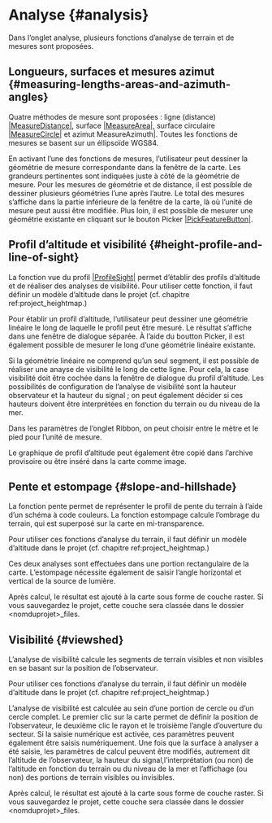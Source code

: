 # Analyse {#analysis}

Dans l’onglet analyse, plusieurs fonctions d’analyse de terrain et de mesures sont proposées.

## Longueurs, surfaces et mesures azimut {#measuring-lengths-areas-and-azimuth-angles}

Quatre méthodes de mesure sont proposées : ligne (distance) [<span id="id2" class="problematic">|MeasureDistance|</span>](#id1), surface [<span id="id4" class="problematic">|MeasureArea|</span>](#id3), surface circulaire [<span id="id6" class="problematic">|MeasureCircle|</span>](#id5) et azimut MeasureAzimuth|. Toutes les fonctions de mesures se basent sur un éllipsoïde WGS84.

En activant l’une des fonctions de mesures, l’utilisateur peut dessiner la géométrie de mesure correspondante dans la fenêtre de la carte. Les grandeurs pertinentes sont indiquées juste à côté de la géométrie de mesure. Pour les mesures de géométrie et de distance, il est possible de dessiner plusieurs géométries l’une après l’autre. Le total des mesures s’affiche dans la partie inférieure de la fenêtre de la carte, là où l’unité de mesure peut aussi être modifiée. Plus loin, il est possible de mesurer une géométrie existante en cliquant sur le bouton Picker [<span id="id8" class="problematic">|PickFeatureButton|</span>](#id7).

## Profil d’altitude et visibilité {#height-profile-and-line-of-sight}

La fonction vue du profil [<span id="id10" class="problematic">|ProfileSight|</span>](#id9) permet d’établir des profils d’altitude et de réaliser des analyses de visibilité. Pour utiliser cette fonction, il faut définir un modèle d’altitude dans le projet (cf. chapitre ref:project\_heightmap.)

Pour établir un profil d’altitude, l’utilisateur peut dessiner une géométrie linéaire le long de laquelle le profil peut être mesuré. Le résultat s’affiche dans une fenêtre de dialogue séparée. À l’aide du boutton Picker, il est également possible de mesurer le long d’une géométrie linéaire existante.

Si la géométrie linéaire ne comprend qu’un seul segment, il est possible de réaliser une anayse de visibilité le long de cette ligne. Pour cela, la case visibilité doit être cochée dans la fenêtre de dialogue du profil d’altitude. Les possibilités de configuration de l’analyse de visibilité sont la hauteur observateur et la hauteur du signal ; on peut également décider si ces hauteurs doivent être interprétées en fonction du terrain ou du niveau de la mer.

Dans les paramètres de l’onglet Ribbon, on peut choisir entre le mètre et le pied pour l’unité de mesure.

Le graphique de profil d’altitude peut également être copié dans l’archive provisoire ou être inséré dans la carte comme image.

## Pente et estompage {#slope-and-hillshade}

La fonction pente permet de représenter le profil de pente du terrain à l’aide d’un schéma à code couleurs. La fonction estompage calcule l’ombrage du terrain, qui est superposé sur la carte en mi-transparence.

Pour utiliser ces fonctions d’analyse du terrain, il faut définir un modèle d’altitude dans le projet (cf. chapitre ref:project\_heightmap.)

Ces deux analyses sont effectuées dans une portion rectangulaire de la carte. L’estompage nécessite également de saisir l’angle horizontal et vertical de la source de lumière.

Après calcul, le résultat est ajouté à la carte sous forme de couche raster. Si vous sauvegardez le projet, cette couche sera classée dans le dossier &lt;nomduprojet&gt;\_files.

## Visibilité {#viewshed}

L’analyse de visibilité calcule les segments de terrain visibles et non visibles en se basant sur la position de l’observateur.

Pour utiliser ces fonctions d’analyse du terrain, il faut définir un modèle d’altitude dans le projet (cf. chapitre ref:project\_heightmap.)

L’analyse de visibilité est calculée au sein d’une portion de cercle ou d’un cercle complet. Le premier clic sur la carte permet de définir la position de l’observateur, le deuxième clic le rayon et le troisième l’angle d’ouverture du secteur. Si la saisie numérique est activée, ces paramètres peuvent également être saisis numériquement. Une fois que la surface à analyser a été saisie, les paramètres de calcul peuvent être modifiés, autrement dit l’altitude de l’observateur, la hauteur du signal,l’interprétation (ou non) de l’altitude en fonction du terrain ou du niveau de la mer et l’affichage (ou non) des portions de terrain visibles ou invisibles.

Après calcul, le résultat est ajouté à la carte sous forme de couche raster. Si vous sauvegardez le projet, cette couche sera classée dans le dossier &lt;nomduprojet&gt;\_files.
